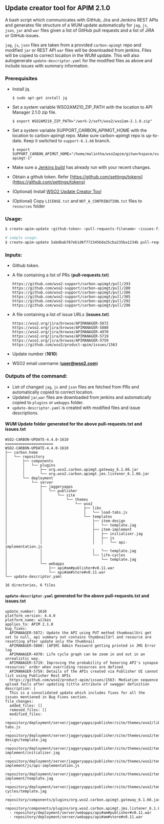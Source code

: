 ## Update creator tool for APIM 2.1.0

A bash script which communicates with GitHub, Jira and Jenkins REST APIs and generates file structure of a WUM update automatically for `jag`, `js`, `json`, `jar` and `war` files given a list of GitHub pull requests and a list of JiRA or GitHub issues.

`jag`, `js`, `json` files are taken from a provided `carbon-apimgt` repo and modified `jar` or REST API `war` files will be downloaded from jenkins. Files will be copied to correct location in the WUM update. This will also autogenerate `update-descriptor.yaml` for the modified files as above and include issues with summary information.

### Prerequisites

* Install jq.

  ```
  $ sudo apt-get install jq
  ```

* Set a system variable WSO2AM210\_ZIP\_PATH with the location to API Manager 2.1.0 zip file.

  ```
  $ export WSO2AM210_ZIP_PATH="/work-2/soft/wso2/wso2am-2.1.0.zip"
  ```

* Set a system variable SUPPORT\_CARBON\_APIMGT\_HOME with the location to carbon-apimgt repo. Make sure carbon-apimgt repo is up-to-date. Keep it switched to `support-6.1.66` branch.

  ```
  $ export SUPPORT_CARBON_APIMGT_HOME="/home/malintha/wso2apim/gitworkspace/supportgit/apim210/carbon-apimgt-1"
  ```

* Make sure a [Jenkins build](https://supportbuild-wilkes.wso2.com/jenkins/job/carbon-apimgt-6.1.66) has already run with your recent changes.

* Obtain a github token. Refer [https://github.com/settings/tokens](https://github.com/settings/tokens)

* \(Optional\) Install [WSO2 Update Creator Tool](https://github.com/wso2/update-creator-tool/releases) 

* \(Optional\) Copy `LICENSE.txt` and `NOT_A_CONTRIBUTION.txt` files to `resources` folder

### Usage:

```sh
$ create-apim-update <github-token> <pull-requests-filename> <issues-filename> <update-number> <wso2-username>

# sample usage:
$ create-apim-update 5abd6ab787eb1d6f7723456da35cba235ba1234b pull-requests.txt issues.txt 1610 user@wso2.com
```

### Inputs:

* Github token.
* A file containing a list of PRs \(**pull-requests.txt**\)
  ```
  https://github.com/wso2-support/carbon-apimgt/pull/293
  https://github.com/wso2-support/carbon-apimgt/pull/280
  https://github.com/wso2-support/carbon-apimgt/pull/286
  https://github.com/wso2-support/carbon-apimgt/pull/305
  https://github.com/wso2-support/carbon-apimgt/pull/292
  https://github.com/wso2-support/carbon-apimgt/pull/296
  ```
* A file containing a list of issue URLs \(**issues.txt**\)

  ```
  https://wso2.org/jira/browse/APIMANAGER-5872
  https://wso2.org/jira/browse/APIMANAGER-5880
  https://wso2.org/jira/browse/APIMANAGER-4970
  https://wso2.org/jira/browse/APIMANAGER-5719
  https://wso2.org/jira/browse/APIMANAGER-5759
  https://github.com/wso2/product-apim/issues/1563
  ```

* Update number \(**1610**\)

* WSO2 email username \(**user@wso2.com**\)

### Outputs of the command:

* List of changed `jag`, `js` and `json` files are fetched from PRs and automatically copied to correct location.
* Updated `jar`,`war` files are downloaded from jenkins and automatically copied to `plugins` or `webapps` folder.
* `update-descriptor.yaml` is created with modified files and issue descriptions.

#### WUM Update folder generated for the above **pull-requests.txt** and **issues.txt**

```
WSO2-CARBON-UPDATE-4.4.0-1610
======================
WSO2-CARBON-UPDATE-4.4.0-1610
├── carbon.home
│   └── repository
│       ├── components
│       │   └── plugins
│       │       ├── org.wso2.carbon.apimgt.gateway_6.1.66.jar
│       │       └── org.wso2.carbon.apimgt.jms.listener_6.1.66.jar
│       └── deployment
│           └── server
│               ├── jaggeryapps
│               │   └── publisher
│               │       └── site
│               │           └── themes
│               │               └── wso2
│               │                   ├── libs
│               │                   │   └── load-tabs.js
│               │                   └── templates
│               │                       ├── item-design
│               │                       │   └── template.jag
│               │                       ├── item-implement
│               │                       │   ├── initializer.jag
│               │                       │   ├── js
│               │                       │   │   └── api-implementation.js
│               │                       │   └── template.jag
│               │                       └── life-cycles
│               │                           └── template.jag
│               └── webapps
│                   ├── api#am#publisher#v0.11.war
│                   └── api#am#store#v0.11.war
└── update-descriptor.yaml

16 directories, 6 files
```

#### `update-descriptor.yaml` generated for the above **pull-requests.txt** and **issues.txt**

```
update_number: 1610
platform_version: 4.4.0
platform_name: wilkes
applies_to: APIM 2.1.0
bug_fixes:
  APIMANAGER-5872: Update the API using PUT method thumbnailUri get set to null, api summary not contains thumbnailUrl and resource are resetting after update only the thumbnail
  APIMANAGER-5880: [APIM] Admin Password getting printed in JMS Error log
  APIMANAGER-4970: Life cycle graph can be zoom in and out in an unrealistic way.
  APIMANAGER-5719: Improving the probability of honoring API's synapse resources' order when overriding resources are defined
  APIMANAGER-5759: Details of the APIs created via Publisher UI cannot list using Publisher Rest APIs
  https://github.com/wso2/product-apim/issues/1563: Mediation sequence upload fails after updating tittle attribute of swagger definition
description: |
  This is a consolidated update which includes fixes for all the issues mentioned in Bug Fixes section.
file_changes:
  added_files: []
  removed_files: []
  modified_files:
  - repository/deployment/server/jaggeryapps/publisher/site/themes/wso2/libs/load-tabs.js
  - repository/deployment/server/jaggeryapps/publisher/site/themes/wso2/templates/item-design/template.jag
  - repository/deployment/server/jaggeryapps/publisher/site/themes/wso2/templates/item-implement/initializer.jag
  - repository/deployment/server/jaggeryapps/publisher/site/themes/wso2/templates/item-implement/js/api-implementation.js
  - repository/deployment/server/jaggeryapps/publisher/site/themes/wso2/templates/item-implement/template.jag
  - repository/deployment/server/jaggeryapps/publisher/site/themes/wso2/templates/life-cycles/template.jag
  - repository/components/plugins/org.wso2.carbon.apimgt.gateway_6.1.66.jar
  - repository/components/plugins/org.wso2.carbon.apimgt.jms.listener_6.1.66.jar
  - repository/deployment/server/webapps/api#am#publisher#v0.11.war
  - repository/deployment/server/webapps/api#am#store#v0.11.war
```
